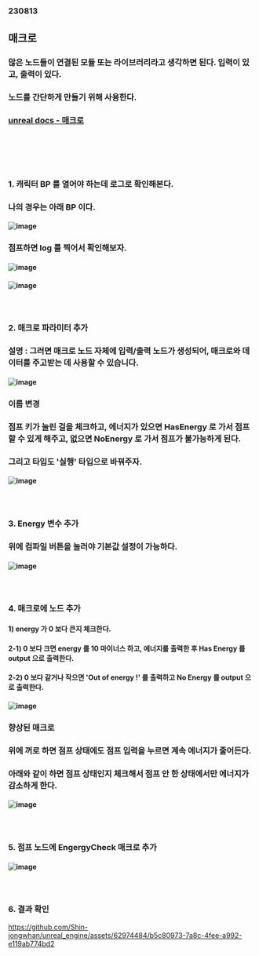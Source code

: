 ### 230813
## 매크로
### 많은 노드들이 연결된 모듈 또는 라이브러리라고 생각하면 된다. 입력이 있고, 출력이 있다.
### 노드를 간단하게 만들기 위해 사용한다.
### [unreal docs - 매크로](https://docs.unrealengine.com/5.2/ko/making-macros-in-unreal-engine/)
### <br/><br/><br/>

### 1. 캐릭터 BP 를 열어야 하는데 로그로 확인해본다.
### 나의 경우는 아래 BP 이다.
#### ![image](https://github.com/Shin-jongwhan/unreal_engine/assets/62974484/792c59b8-bf84-4a46-a43e-a6ea65cfd10e)
### 점프하면 log 를 찍어서 확인해보자.
#### ![image](https://github.com/Shin-jongwhan/unreal_engine/assets/62974484/cd1ce3e1-dff7-43a4-bebd-dc3049c6cd52)
#### ![image](https://github.com/Shin-jongwhan/unreal_engine/assets/62974484/16ab621b-71de-4ccc-bbdb-2bb3b4c3ec1c)
### <br/>

### 2. 매크로 파라미터 추가
### 설명 : 그러면 매크로 노드 자체에 입력/출력 노드가 생성되어, 매크로와 데이터를 주고받는 데 사용할 수 있습니다.
#### ![image](https://github.com/Shin-jongwhan/unreal_engine/assets/62974484/3430ad81-1ff7-4314-976f-7bf55251175f)
### 이름 변경
### 점프 키가 눌린 걸을 체크하고, 에너지가 있으면 HasEnergy 로 가서 점프할 수 있게 해주고, 없으면 NoEnergy 로 가서 점프가 불가능하게 된다.
### 그리고 타입도 '실행' 타입으로 바꿔주자.
#### ![image](https://github.com/Shin-jongwhan/unreal_engine/assets/62974484/e0d10396-b4ab-4843-b3be-dddc080c82e7)
### <br/>

### 3. Energy 변수 추가
### 위에 컴파일 버튼을 눌러야 기본값 설정이 가능하다.
#### ![image](https://github.com/Shin-jongwhan/unreal_engine/assets/62974484/2fe3e68d-71e1-4467-b130-366f31fdf1e9)
### <br/>

### 4. 매크로에 노드 추가
#### 1) energy 가 0 보다 큰지 체크한다.
#### 2-1) 0 보다 크면 energy 를 10 마이너스 하고, 에너지를 출력한 후 Has Energy 를 output 으로 출력한다.
#### 2-2) 0 보다 같거나 작으면 'Out of energy !' 를 출력하고 No Energy 를 output 으로 출력한다.
#### ![image](https://github.com/Shin-jongwhan/unreal_engine/assets/62974484/4a1f23f1-4cf0-4184-967c-cf35e869db13)
### 향상된 매크로
### 위에 꺼로 하면 점프 상태에도 점프 입력을 누르면 계속 에너지가 줄어든다.
### 아래와 같이 하면 점프 상태인지 체크해서 점프 안 한 상태에서만 에너지가 감소하게 한다.
#### ![image](https://github.com/Shin-jongwhan/unreal_engine/assets/62974484/7c237f64-5b5c-4bcd-b623-a489c6f6b06a)
### <br/>

### 5. 점프 노드에 EngergyCheck 매크로 추가
#### ![image](https://github.com/Shin-jongwhan/unreal_engine/assets/62974484/1c1bf368-381f-4f28-a655-7cba29112c3f)
### <br/>

### 6. 결과 확인
https://github.com/Shin-jongwhan/unreal_engine/assets/62974484/b5c80973-7a8c-4fee-a992-e119ab774bd2

